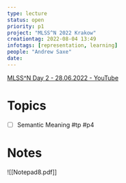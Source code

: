 ```yaml
---
type: lecture
status: open
priority: p1
project: "MLSS^N 2022 Krakow"
creationtag: 2022-08-04 13:49
infotags: [representation, learning] 
people: "Andrew Saxe"
date:
---
```

[MLSS^N Day 2 - 28.06.2022 - YouTube](https://www.youtube.com/watch?v=raNmQkiIvLs&t=540s)
# Topics
- [ ] Semantic Meaning #tp #p4 

# Notes
![[Notepad8.pdf]]